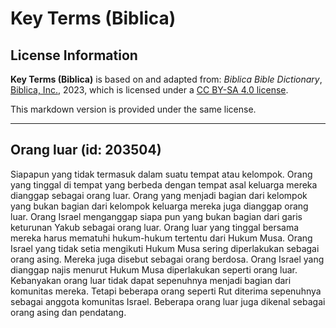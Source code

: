 # Key Terms (Biblica)

## License Information

**Key Terms (Biblica)** is based on and adapted from: _Biblica Bible Dictionary_, [Biblica, Inc.](https://www.biblica.com/), 2023, which is licensed under a [CC BY-SA 4.0 license](https://creativecommons.org/licenses/by-sa/4.0/legalcode.en).

This markdown version is provided under the same license.



--------------------------------

## Orang luar (id: 203504)

Siapapun yang tidak termasuk dalam suatu tempat atau kelompok. Orang yang tinggal di tempat yang berbeda dengan tempat asal keluarga mereka dianggap sebagai orang luar. Orang yang menjadi bagian dari kelompok yang bukan bagian dari kelompok keluarga mereka juga dianggap orang luar. Orang Israel menganggap siapa pun yang bukan bagian dari garis keturunan Yakub sebagai orang luar. Orang luar yang tinggal bersama mereka harus mematuhi hukum\-hukum tertentu dari Hukum Musa. Orang Israel yang tidak setia mengikuti Hukum Musa sering diperlakukan sebagai orang asing. Mereka juga disebut sebagai orang berdosa. Orang Israel yang dianggap najis menurut Hukum Musa diperlakukan seperti orang luar. Kebanyakan orang luar tidak dapat sepenuhnya menjadi bagian dari komunitas mereka. Tetapi beberapa orang seperti Rut diterima sepenuhnya sebagai anggota komunitas Israel. Beberapa orang luar juga dikenal sebagai orang asing dan pendatang.


